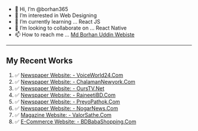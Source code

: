 - 👋 Hi, I’m @borhan365
- 👀 I’m interested in Web Designing
- 🌱 I’m currently learning ... React JS
- 💞️ I’m looking to collaborate on ... React Native
- 📫 How to reach me ... [Md Borhan Uddin Webiste](https://www.mdborhanuddin.com)

---
My Recent Works
---
1. ✅ [Newspaper Website: - VoiceWorld24.Com](https://www.voiceworld24.com)
2. ✅ [Newspaper Website: - ChalamanNewyork.Com](https://www.chalamannewyork.com)
3. ✅ [Newspaper Website: - OursTV.Net](https://www.ourstv.net)
4. ✅ [Newspaper Website: - RajneetiBD.Com](https://www.rajneetibd.com)
5. ✅ [Newspaper Website: - PreyoPathok.Com](https://preyopathok.com/)
6. ✅ [Newspaper Website: - NogarNews.Com](https://nagornews.com/)
7. ✅ [Magazine Website: - ValorSathe.Com](https://valorsathe.com/)
8. ✅ [E-Commerce Website: - BDBabaShopping.Com](https://bdbabashopping.com)

<!---
borhan365/borhan365 is a ✨ special ✨ repository because its `README.md` (this file) appears on your GitHub profile.
You can click the Preview link to take a look at your changes.
--->
